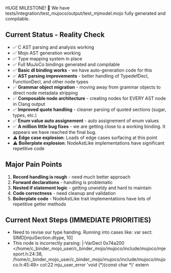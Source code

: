 HUGE MILESTONE! 🎉 We have tests/integration/test_mujoco/output/test_mjmodel.mojo fully generated and compilable.

## Current Status - Reality Check
- ✅ C AST parsing and analysis working
- ✅ Mojo AST generation working  
- ✅ Type mapping system in place
- ✅ Full MuJoCo bindings generated and compilable
- ✅ **Basic dl binding works** - we have auto-generation code for this
- ✅ **AST parsing improvements** - better handling of TypedefDecl, FunctionDecl, and other node types
- ✅ **Grammar object migration** - moving away from grammar objects to direct node metadata stripping
- ✅ **Composable node architecture** - creating nodes for EVERY AST node in Clang output
- ✅ **Improved quote handling** - cleaner parsing of quoted sections (sugar, types, etc.)
- ✅ **Enum value auto assignement** - auto assignement of enum values
- ✅ **A million little bug fixes** - we are getting close to a working binding. It appears we have reached the final bug.
- ⚠️ **Edge case explosion**: Loads of edge cases surfacing at this point
- ⚠️ **Boilerplate explosion**: NodeAstLike implementations have significant repetitive code

## Major Pain Points
1. **Record handling is rough** - need much better approach
2. **Forward declarations** - handling is problematic 
3. **Nested if statement logic** - getting unwieldy and hard to maintain
4. **Code correctness** - need cleanup and validation
5. **Boilerplate code** - NodeAstLike trait implementations have lots of repetitive getter methods

## Current Next Steps (IMMEDIATE PRIORITIES)
- Need to revise our type handing. Running into cases like: 	var sect: SIMD[mjuiSection.dtype, 10]
- This node is incorrectly parsing:  |-VarDecl 0x74a200 </home/c_binder_mojo_user/c_binder_mojo/mujoco/include/mujoco/mjexport.h:24:38, /home/c_binder_mojo_user/c_binder_mojo/mujoco/include/mujoco/mujoco.h:45:49> col:22 mju_user_error 'void (*)(const char *)' extern


